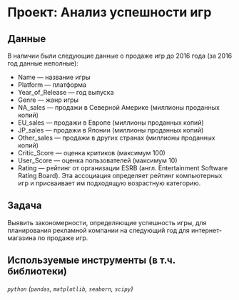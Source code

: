 # Проект: Анализ успешности игр


## Данные

В наличии были следующие данные о продаже игр до 2016 года (за 2016 год данные неполные):
- Name — название игры
- Platform — платформа
- Year_of_Release — год выпуска
- Genre — жанр игры
- NA_sales — продажи в Северной Америке (миллионы проданных копий)
- EU_sales — продажи в Европе (миллионы проданных копий)
- JP_sales — продажи в Японии (миллионы проданных копий)
- Other_sales — продажи в других странах (миллионы проданных копий)
- Critic_Score — оценка критиков (максимум 100)
- User_Score — оценка пользователей (максимум 10)
- Rating — рейтинг от организации ESRB (англ. Entertainment Software Rating Board). Эта ассоциация определяет рейтинг компьютерных игр и присваивает
им подходящую возрастную категорию.

## Задача

Выявить закономерности, определяющие успешность игры, для планирования рекламной компании на следующий год для интернет-магазина по продаже игр.

## Используемые инструменты (в т.ч. библиотеки)
*`python` (`pandas`, `matplotlib`, `seaborn`, `scipy`)*

